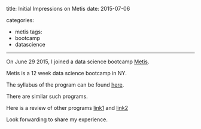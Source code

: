 title: Initial Impressions on Metis
date: 2015-07-06

categories:
- metis
tags:
- bootcamp
- datascience


---

On June 29 2015, I joined a data science bootcamp [Metis](http://www.thisismetis.com/data-science).

Metis is a 12 week data science bootcamp in NY.

The syllabus of the program can be found [here](http://www.thisismetis.com/data-science).

There are similar such programs.

Here is a review of other programs [link1](http://www.skilledup.com/articles/list-data-science-bootcamps) and [link2](http://yet-another-data-blog.blogspot.com/2014/04/data-science-bootcamp-landscape-full.html)

Look forwarding to share my experience.
